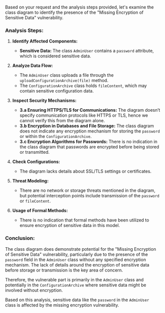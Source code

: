 Based on your request and the analysis steps provided, let's examine the class diagram to identify the presence of the "Missing Encryption of Sensitive Data" vulnerability.

### Analysis Steps:

1. **Identify Affected Components:**
   - **Sensitive Data:** The class `AdminUser` contains a `password` attribute, which is considered sensitive data.

2. **Analyze Data Flow:**
   - The `AdminUser` class uploads a file through the `uploadConfigurationArchive(file)` method. 
   - The `ConfigurationArchive` class holds `fileContent`, which may contain sensitive configuration data.

3. **Inspect Security Mechanisms:**
   - **3.a Ensuring HTTPS/TLS for Communications:** The diagram doesn’t specify communication protocols like HTTPS or TLS, hence we cannot verify this from the diagram alone.
   - **3.b Encryption in Databases and File Storage:** The class diagram does not indicate any encryption mechanism for storing the `password` or within the `ConfigurationArchive`.
   - **3.c Encryption Algorithms for Passwords:** There is no indication in the class diagram that passwords are encrypted before being stored or transmitted.

4. **Check Configurations:**
   - The diagram lacks details about SSL/TLS settings or certificates.

5. **Threat Modeling:**
   - There are no network or storage threats mentioned in the diagram, but potential interception points include transmission of the `password` or `fileContent`.

6. **Usage of Formal Methods:**
   - There is no indication that formal methods have been utilized to ensure encryption of sensitive data in this model.

### Conclusion:

The class diagram does demonstrate potential for the "Missing Encryption of Sensitive Data" vulnerability, particularly due to the presence of the `password` field in the `AdminUser` class without any specified encryption mechanism. The lack of details around the encryption of sensitive data before storage or transmission is the key area of concern.

Therefore, the vulnerable part is primarily in the `AdminUser` class and potentially in the `ConfigurationArchive` where sensitive data might be involved without encryption. 

Based on this analysis, sensitive data like the `password` in the `AdminUser` class is affected by the missing encryption vulnerability.